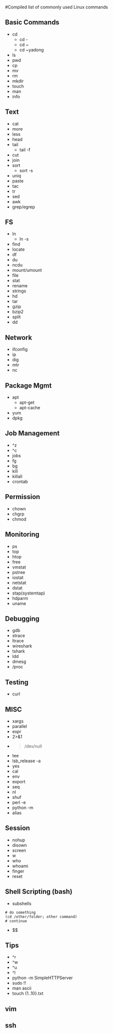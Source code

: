#Compiled list of commonly used Linux commands


## Basic Commands

- cd
    - cd -
    - cd ~
    - cd ~yadong
- ls
- pwd
- cp
- mv
- rm
- mkdir
- touch
- man
- info

## Text

- cat
- more
- less
- head
- tail
    - tail -f
- cut
- join
- sort
    - sort -s
- uniq
- paste
- tac
- tr
- sed
- awk
- grep/egrep

## FS

- ln
    - ln -s
- find
- locate
- df
- du
- ncdu
- mount/umount
- file
- stat
- rename
- strings
- hd
- tar
- gzip
- bzip2
- split
- dd

## Network

- ifconfig
- ip
- dig
- mtr
- nc

## Package Mgmt

- apt
    - apt-get
    - apt-cache
- yum
- dpkg

## Job Management

- ^z
- ^c
- jobs
- fg
- bg
- kill
- killall
- crontab

## Permission

- chown
- chgrp
- chmod


## Monitoring

- ps
- top
- htop
- free
- vmstat
- pstree
- iostat
- netstat
- dstat
- stap(systemtap)
- hdparm
- uname

## Debugging

- gdb
- strace
- ltrace
- wireshark
- tshark
- ldd
- dmesg
- /proc

## Testing

- curl


## MISC

- xargs
- parallel
- expr
- 2>&1
- > /dev/null
- tee
- lsb_release -a
- yes
- cal
- env
- export
- seq
- nl
- shuf
- perl -e
- python -m
- alias

## Session

- nohup
- disown
- screen
- w
- who
- whoami
- finger
- reset

## Shell Scripting (bash)

- subshells
```
# do something
(cd /other/folder; other command)
# continue
```
- $$

## Tips

- ^r
- ^w
- ^u
- ^l
- python -m SimpleHTTPServer
- sudo !!
- man ascii
- touch {1..10}.txt

## vim

## ssh